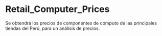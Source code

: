 # Retail_Computer_Prices
Se obtendrá los precios de componentes de cómputo de las principales tiendas del Perú, para un análisis de precios.
